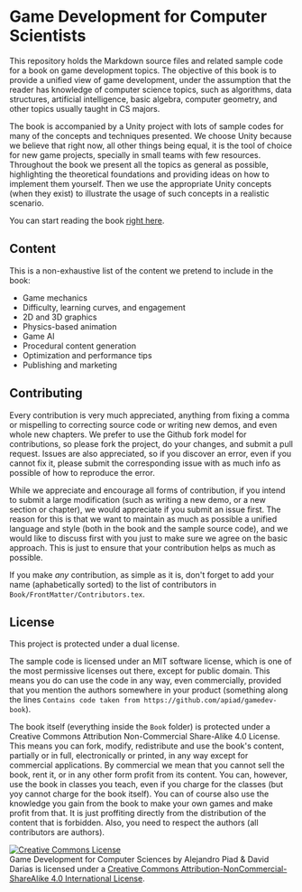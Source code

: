 # Game Development for Computer Scientists

This repository holds the Markdown source files and related sample code for a book on game development topics. The objective of this book is to provide a unified view of game development, under the assumption that the reader has knowledge of computer science topics, such as algorithms, data structures, artificial intelligence, basic algebra, computer geometry, and other topics usually taught in CS majors.

The book is accompanied by a Unity project with lots of sample codes for many of the concepts and techniques presented. We choose Unity because we believe that right now, all other things being equal, it is the tool of choice for new game projects, specially in small teams with few resources. Throughout the book we present all the topics as general as possible, highlighting the theoretical foundations and providing ideas on how to implement them yourself. Then we use the appropriate Unity concepts (when they exist) to illustrate the usage of such concepts in a realistic scenario.

You can start reading the book [right here](Book/Main.md).

## Content

This is a non-exhaustive list of the content we pretend to include in the book:

* Game mechanics
* Difficulty, learning curves, and engagement
* 2D and 3D graphics
* Physics-based animation
* Game AI
* Procedural content generation
* Optimization and performance tips
* Publishing and marketing

## Contributing

Every contribution is very much appreciated, anything from fixing a comma or mispelling to correcting source code or writing new demos, and even whole new chapters. We prefer to use the Github fork model for contributions, so please fork the project, do your changes, and submit a pull request. Issues are also appreciated, so if you discover an error, even if you cannot fix it, please submit the corresponding issue with as much info as possible of how to reproduce the error.

While we appreciate and encourage all forms of contribution, if you intend to submit a large modification (such as writing a new demo, or a new section or chapter), we would appreciate if you submit an issue first. The reason for this is that we want to maintain as much as possible a unified language and style (both in the book and the sample source code), and we would like to discuss first with you just to make sure we agree on the basic approach. This is just to ensure that your contribution helps as much as possible.

If you make *any* contribution, as simple as it is, don't forget to add your name (aphabetically sorted) to the list of contributors in `Book/FrontMatter/Contributors.tex`.

## License

This project is protected under a dual license.

The sample code is licensed under an MIT software license, which is one of the most permissive licenses out there, except for public domain. This means you do can use the code in any way, even commercially, provided that you mention the authors somewhere in your product (something along the lines `Contains code taken from https://github.com/apiad/gamedev-book`).

The book itself (everything inside the `Book` folder) is protected under a Creative Commons Attribution Non-Commercial Share-Alike 4.0 License. This means you can fork, modify, redistribute and use the book's content, partially or in full, electronically or printed, in any way except for commercial applications. By commercial we mean that you cannot sell the book, rent it, or in any other form profit from its content. You can, however, use the book in classes you teach, even if you charge for the classes (but yoy cannot charge for the book itself). You can of course also use the knowledge you gain from the book to make your own games and make profit from that. It is just proffiting directly from the distribution of the content that is forbidden. Also, you need to respect the authors (all contributors are authors).

<a rel="license" href="http://creativecommons.org/licenses/by-nc-sa/4.0/"><img alt="Creative Commons License" style="border-width:0" src="https://i.creativecommons.org/l/by-nc-sa/4.0/88x31.png" /></a><br /><span xmlns:dct="http://purl.org/dc/terms/" property="dct:title">Game Development for Computer Sciences</span> by <span xmlns:cc="http://creativecommons.org/ns#" property="cc:attributionName">Alejandro Piad & David Darias</span> is licensed under a <a rel="license" href="http://creativecommons.org/licenses/by-nc-sa/4.0/">Creative Commons Attribution-NonCommercial-ShareAlike 4.0 International License</a>.
